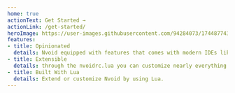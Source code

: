```yaml
---
home: true
actionText: Get Started →
actionLink: /get-started/
heroImage: https://user-images.githubusercontent.com/94284073/174487743-9716985a-1369-4a66-8de9-a384d12a66a3.png
features:
- title: Opinionated
  details: Nvoid equipped with features that comes with modern IDEs like autocompletion, integrated terminal, file explorer, fuzzy finder, LSP.
- title: Extensible
  details: through the nvoidrc.lua you can customize nearly everything that comes with Nvoid.
- title: Built With Lua
  details: Extend or customize Nvoid by using Lua.
---
```

